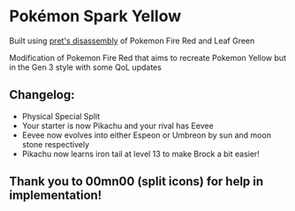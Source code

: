 # Pokémon Spark Yellow

Built using [pret's disassembly][1] of Pokemon Fire Red and Leaf Green

Modification of Pokemon Fire Red that aims to recreate Pokemon Yellow but in the Gen 3 style with some QoL updates

Changelog:
----------

- Physical Special Split
- Your starter is now Pikachu and your rival has Eevee
- Eevee now evolves into either Espeon or Umbreon by sun and moon stone respectively
- Pikachu now learns iron tail at level 13 to make Brock a bit easier!

## Thank you to 00mn00 (split icons) for help in implementation!

[1]: https://github.com/pret/pokefirered    "pret/pokefirered"
